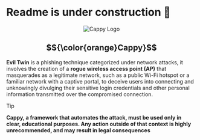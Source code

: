 # Readme is under construction 🚧

<div align="center">
  <img src="https://flockahh.b-cdn.net/B5860EAD-2DC4-4373-A00C-B0C219CB6D9A.png" alt="Cappy Logo" />
  
##   $${\color{orange}Cappy}$$ 
  
</div>
  
<div>
  
**Evil Twin** is a phishing technique categorized under network attacks, it involves the creation of a **rogue wireless access point (AP)** that masquerades as a legitimate network, such as a public Wi-Fi hotspot or a familiar network with a captive portal, to deceive users into connecting and unknowingly divulging their sensitive login credentials and other personal information transmitted over the compromised connection. 
</div>
  
> [!TIP]
> <strong>Cappy, a framework that automates the attack, must be used only in clear, educational purposes. Any action outside of that context is highly unrecommended, and may result in legal consequences</strong>





